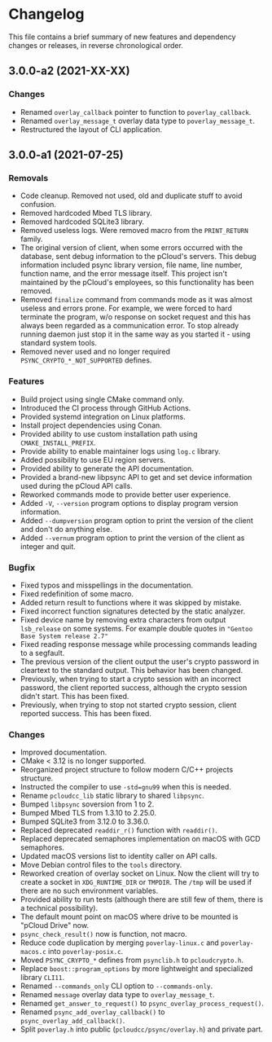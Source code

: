 # Changelog

This file contains a brief summary of new features and dependency changes or
releases, in reverse chronological order.

## 3.0.0-a2 (2021-XX-XX)

### Changes

* Renamed `overlay_callback` pointer to function to `poverlay_callback`.
* Renamed `overlay_message_t` overlay data type to `poverlay_message_t`.
* Restructured the layout of CLI application.

## 3.0.0-a1 (2021-07-25)

### Removals

* Code cleanup. Removed not used, old and duplicate stuff to avoid confusion.
* Removed hardcoded Mbed TLS library.
* Removed hardcoded SQLite3 library.
* Removed useless logs. Were removed macro from the `PRINT_RETURN` family.
* The original version of client, when some errors occurred with the database,
  sent debug information to the pCloud's servers. This debug information
  included psync library version, file name, line number, function name, and
  the error message itself. This project isn't maintained by the pCloud's
  employees, so this functionality has been removed.
* Removed `finalize` command from commands mode as it was almost useless and
  errors prone. For example, we were forced to hard terminate the program,
  w/o response on socket request and this has always been regarded as a
  communication error. To stop already running daemon just stop it in the
  same way as you started it - using standard system tools.
* Removed never used and no longer required `PSYNC_CRYPTO_*_NOT_SUPPORTED` defines.

### Features

* Build project using single CMake command only.
* Introduced the CI process through GitHub Actions.
* Provided systemd integration on Linux platforms.
* Install project dependencies using Conan.
* Provided ability to use custom installation path using `CMAKE_INSTALL_PREFIX`.
* Provide ability to enable maintainer logs using `log.c` library.
* Added possibility to use EU region servers.
* Provided ability to generate the API documentation.
* Provided a brand-new libpsync API to get and set device information used
  during the pCloud API calls.
* Reworked commands mode to provide better user experience.
* Added `-V`, `--version` program options to display program version information.
* Added `--dumpversion` program option to print the version of the client and
  don't do anything else.
* Added `--vernum` program option to print the version of the client as integer
  and quit.

### Bugfix

* Fixed typos and misspellings in the documentation.
* Fixed redefinition of some macro.
* Added return result to functions where it was skipped by mistake.
* Fixed incorrect function signatures detected by the static analyzer.
* Fixed device name by removing extra characters from output `lsb_release`
  on some systems. For example double quotes in `"Gentoo Base System release 2.7"`
* Fixed reading response message while processing commands leading to a segfault.
* The previous version of the client output the user's crypto password in cleartext
  to the standard output. This behavior has been changed.
* Previously, when trying to start a crypto session with an incorrect password, the
  client reported success, although the crypto session didn't start.
  This has been fixed.
* Previously, when trying to stop not started crypto session, client reported
  success. This has been fixed.

### Changes

* Improved documentation.
* CMake < 3.12 is no longer supported.
* Reorganized project structure to follow modern C/C++ projects structure.
* Instructed the compiler to use `-std=gnu99` when this is needed.
* Rename `pcloudcc_lib` static library to shared `libpsync`.
* Bumped `libpsync` soversion from 1 to 2.
* Bumped Mbed TLS from 1.3.10 to 2.25.0.
* Bumped SQLite3 from 3.12.0 to 3.36.0.
* Replaced deprecated `readdir_r()` function with `readdir()`.
* Replaced deprecated semaphores implementation on macOS with GCD semaphores.
* Updated macOS versions list to identity caller on API calls.
* Move Debian control files to the `tools` directory.
* Reworked creation of overlay socket on Linux. Now the client will try to
  create a socket in `XDG_RUNTIME_DIR` or `TMPDIR`. The `/tmp` will be used
  if there are no such environment variables.
* Provided ability to run tests (although there are still few of them, there
  is a technical possibility).
* The default mount point on macOS where drive to be mounted is "pCloud Drive" now.
* `psync_check_result()` now is function, not macro.
* Reduce code duplication by merging `poverlay-linux.c` and `poverlay-macos.c`
  into `poverlay-posix.c`.
* Moved `PSYNC_CRYPTO_*` defines from `psynclib.h` to `pcloudcrypto.h`.
* Replace `boost::program_options` by more lightweight and specialized library `CLI11`.
* Renamed `--commands_only` CLI option to `--commands-only`.
* Renamed `message` overlay data type to `overlay_message_t`.
* Renamed `get_answer_to_request()` to `psync_overlay_process_request()`.
* Renamed `psync_add_overlay_callback()` to `psync_overlay_add_callback()`.
* Split `poverlay.h` into public (`pcloudcc/psync/overlay.h`) and private part.
